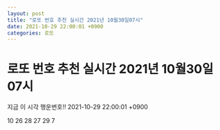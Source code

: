 ```yaml
---
layout: post
title: "로또 번호 추천 실시간 2021년 10월30일07시"
date: 2021-10-29 22:00:01 +0900
categories: 로또
---
```


# 로또 번호 추천 실시간 2021년 10월30일07시

지금 이 시각 행운번호!! 2021-10-29 22:00:01 +0900

 10  26  28  27  29  7 

